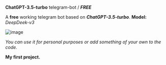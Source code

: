 **ChatGPT-3.5-turbo** telegram-bot / **_FREE_**

A **free** working telegram bot based on **_ChatGPT-3.5-turbo_**.
**Model:** _DeepDeek-v3_

![image](https://github.com/user-attachments/assets/c3418a54-86b2-4ac8-9c91-34e01355f8ec)

_You can use it for personal purposes or add something of your own to the code._

**My first project.**
